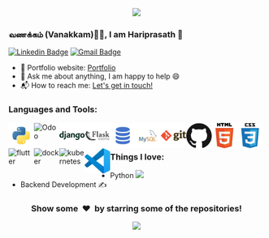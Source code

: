 <p align="center">
  <img src="https://capsule-render.vercel.app/api?type=waving&color=gradient&text=Hello!&height=100&section=header"/>
</p>

<!-- <h3> வணக்கம் (Vanakkam)🙏🏻, I am Haiprasth 👋</h3> -->
### வணக்கம் (Vanakkam)🙏🏻, I am Hariprasath 👋
[![Linkedin Badge](https://img.shields.io/badge/-Hariprasath-blue?style=flat-square&logo=Linkedin&logoColor=white&link=https://www.linkedin.com/in/hari4274/)](https://www.linkedin.com/in/hari4274/)
[![Gmail Badge](https://img.shields.io/badge/-bala.hariprasath@gmail.com-c14438?style=flat-square&logo=Gmail&logoColor=white&link=mailto:bala.hariprasth@gmail.com)](mailto:bala.hariprasath@gmail.com) 


- 🎯 Portfolio website: [Portfolio](https://hari4274.github.io/)
- 💬 Ask me about anything, I am happy to help :smile:
- 📬 How to reach me: [Let's get in touch!][linkedin]

### Languages and Tools: 
<img align="left" alt="Python" width="50px" src="https://raw.githubusercontent.com/github/explore/80688e429a7d4ef2fca1e82350fe8e3517d3494d/topics/python/python.png" />
<img align="left" alt="Odoo" width="50px" src="https://odoocdn.com/openerp_website/static/src/img/assets/png/odoo_logo.png" />
<img align="left" alt="Django" width="50px" src="https://raw.githubusercontent.com/github/explore/80688e429a7d4ef2fca1e82350fe8e3517d3494d/topics/django/django.png" />
<img align="left" alt="Flask" width="50px" src="https://raw.githubusercontent.com/github/explore/80688e429a7d4ef2fca1e82350fe8e3517d3494d/topics/flask/flask.png" />
<img align="left" alt="SQL" width="50px" src="https://raw.githubusercontent.com/github/explore/80688e429a7d4ef2fca1e82350fe8e3517d3494d/topics/sql/sql.png" />
<img align="left" alt="MySQL" width="50px" src="https://raw.githubusercontent.com/github/explore/80688e429a7d4ef2fca1e82350fe8e3517d3494d/topics/mysql/mysql.png" />
<img align="left" alt="Git" width="50px" src="https://raw.githubusercontent.com/github/explore/80688e429a7d4ef2fca1e82350fe8e3517d3494d/topics/git/git.png" />
<img align="left" alt="GitHub" width="50px" src="https://raw.githubusercontent.com/github/explore/78df643247d429f6cc873026c0622819ad797942/topics/github/github.png"/>
<img align="left" alt="HTML5" width="50px" src="https://raw.githubusercontent.com/github/explore/80688e429a7d4ef2fca1e82350fe8e3517d3494d/topics/html/html.png" />
<img align="left" alt="CSS3" width="50px" src="https://raw.githubusercontent.com/github/explore/80688e429a7d4ef2fca1e82350fe8e3517d3494d/topics/css/css.png" />
<img align="left" src="https://cdn.jsdelivr.net/gh/devicons/devicon/icons/flutter/flutter-original.svg" alt="flutter" width="50" height="50"/>
<img align="left" src="https://cdn.jsdelivr.net/gh/devicons/devicon/icons/docker/docker-original.svg" alt="docker" width="50" height="50"/>
<img align="left" src="https://cdn.jsdelivr.net/gh/devicons/devicon/icons/kubernetes/kubernetes-plain.svg" alt="kubernetes" width="50" height="50"/>

<img align="left" alt="Visual Studio Code" width="50px" src="https://raw.githubusercontent.com/github/explore/80688e429a7d4ef2fca1e82350fe8e3517d3494d/topics/visual-studio-code/visual-studio-code.png" />

<br/>
<br/>

### Things I love:
- Python <img src="https://media.giphy.com/media/WUlplcMpOCEmTGBtBW/giphy.gif" width="30"> 
- Backend Development ✍️

<!--
### :zap: Github Stats
<p>
    <a href="https://gitstats.me/varadbhogayata" target="_blank"> 
        <img src="https://github-readme-stats.vercel.app/api?username=hari4274&&show_icons=true&hi&theme=dark&count_private=true&include_all_commits=true">
        https://github-profile-summary-cards.vercel.app/api/cards/profile-details?username=hari4274&theme=default
    </a>
</p>
-->

<div align="center">
<h3 align="center">Show some &nbsp;❤️&nbsp; by starring some of the repositories!</h3>

<!--[website]: -->
[linkedin]: https://www.linkedin.com/in/hari4274
<p align="center">
  <img src="https://capsule-render.vercel.app/api?type=waving&color=gradient&height=100&section=footer"/>
</p>
